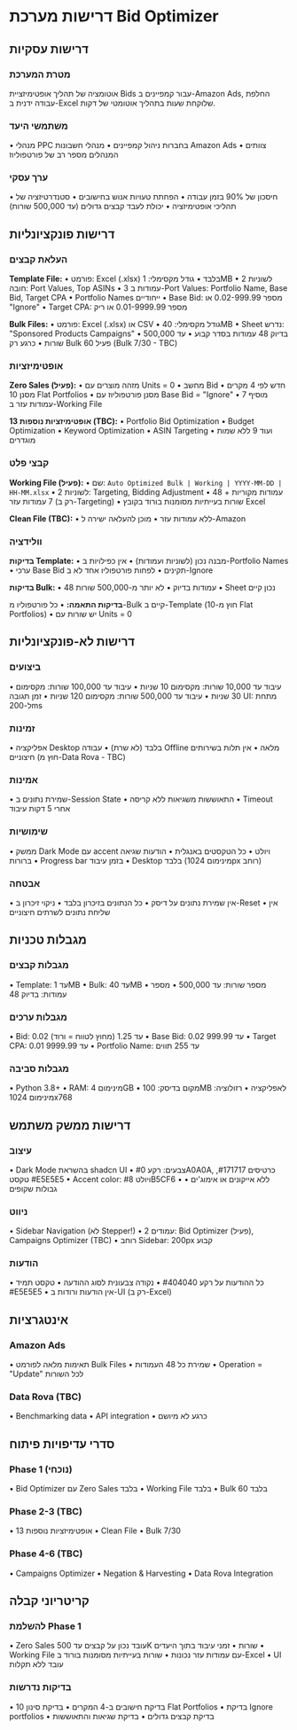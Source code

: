# דרישות מערכת Bid Optimizer

## דרישות עסקיות

### מטרת המערכת
אוטומציה של תהליך אופטימיזציית Bids עבור קמפיינים ב-Amazon Ads, החלפת עבודה ידנית ב-Excel שלוקחת שעות בתהליך אוטומטי של דקות.

### משתמשי היעד
• מנהלי PPC בחברות ניהול קמפיינים
• מנהלי חשבונות Amazon Ads
• צוותים המנהלים מספר רב של פורטפוליוז

### ערך עסקי
• חיסכון של 90% בזמן עבודה
• הפחתת טעויות אנוש בחישובים
• סטנדרטיזציה של תהליכי אופטימיזציה
• יכולת לעבד קבצים גדולים (עד 500,000 שורות)

## דרישות פונקציונליות

### העלאת קבצים

**Template File:**
• פורמט: Excel (.xlsx) בלבד
• גודל מקסימלי: 1MB
• 2 לשוניות חובה: Port Values, Top ASINs
• 3 עמודות ב-Port Values: Portfolio Name, Base Bid, Target CPA
• Portfolio Names ייחודיים
• Base Bid: מספר 0.02-999.99 או "Ignore"
• Target CPA: מספר 0.01-9999.99 או ריק

**Bulk Files:**
• פורמט: Excel (.xlsx) או CSV
• גודל מקסימלי: 40MB
• Sheet נדרש: "Sponsored Products Campaigns"
• בדיוק 48 עמודות בסדר קבוע
• עד 500,000 שורות
• כרגע רק Bulk 60 פעיל (Bulk 7/30 - TBC)

### אופטימיזציות

**Zero Sales (פעיל):**
• מזהה מוצרים עם Units = 0
• מחשב Bid חדש לפי 4 מקרים
• מסנן 10 Flat Portfolios
• מסנן פורטפוליוז עם Base Bid = "Ignore"
• מוסיף 7 עמודות עזר ב-Working File

**13 אופטימיזציות נוספות (TBC):**
• Portfolio Bid Optimization
• Budget Optimization
• Keyword Optimization
• ASIN Targeting
• ועוד 9 ללא שמות מוגדרים

### קבצי פלט

**Working File (פעיל):**
• שם: `Auto Optimized Bulk | Working | YYYY-MM-DD | HH-MM.xlsx`
• 2 לשוניות: Targeting, Bidding Adjustment
• 48 עמודות מקוריות + 7 עמודות עזר (רק ב-Targeting)
• שורות בעייתיות מסומנות בורוד בקובץ Excel

**Clean File (TBC):**
• ללא עמודות עזר
• מוכן להעלאה ישירה ל-Amazon

### וולידציה

**בדיקות Template:**
• מבנה נכון (לשוניות ועמודות)
• אין כפילויות ב-Portfolio Names
• ערכי Base Bid תקינים
• לפחות פורטפוליו אחד לא ב-Ignore

**בדיקות Bulk:**
• 48 עמודות בדיוק
• לא יותר מ-500,000 שורות
• Sheet נכון קיים

**בדיקות התאמה:**
• כל פורטפוליו מ-Bulk קיים ב-Template (חוץ מ-10 Flat Portfolios)
• יש שורות עם Units = 0

## דרישות לא-פונקציונליות

### ביצועים
• עיבוד עד 10,000 שורות: מקסימום 10 שניות
• עיבוד עד 100,000 שורות: מקסימום 30 שניות
• עיבוד עד 500,000 שורות: מקסימום 120 שניות
• זמן תגובה UI: מתחת ל-200ms

### זמינות
• אפליקציה Desktop בלבד (לא שרת)
• עבודה Offline מלאה
• אין תלות בשירותים חיצוניים (חוץ מ-Data Rova - TBC)

### אמינות
• שמירת נתונים ב-Session State
• התאוששות משגיאות ללא קריסה
• Timeout אחרי 5 דקות עיבוד

### שימושיות
• ממשק Dark Mode עם accent ויולט
• כל הטקסטים באנגלית
• הודעות שגיאה ברורות
• Progress bar בזמן עיבוד
• Desktop בלבד (מינימום 1024px רוחב)

### אבטחה
• אין שמירת נתונים על דיסק
• כל הנתונים בזיכרון בלבד
• ניקוי זיכרון ב-Reset
• אין שליחת נתונים לשרתים חיצוניים

## מגבלות טכניות

### מגבלות קבצים
• Template: עד 1MB
• Bulk: עד 40MB
• מספר שורות: עד 500,000
• מספר עמודות: בדיוק 48

### מגבלות ערכים
• Bid: 0.02 עד 1.25 (מחוץ לטווח = ורוד)
• Base Bid: 0.02 עד 999.99
• Target CPA: 0.01 עד 9999.99
• Portfolio Name: עד 255 תווים

### מגבלות סביבה
• Python 3.8+
• RAM: מינימום 4GB
• מקום בדיסק: 100MB לאפליקציה
• רזולוציה: מינימום 1024x768

## דרישות ממשק משתמש

### עיצוב
• Dark Mode בהשראת shadcn UI
• צבעים: רקע #0A0A0A, כרטיסים #171717, טקסט #E5E5E5
• Accent color: ויולט #8B5CF6
• ללא אייקונים או אימוג'ים
• גבולות שקופים

### ניווט
• Sidebar Navigation (לא Stepper!)
• 2 עמודים: Bid Optimizer (פעיל), Campaigns Optimizer (TBC)
• רוחב Sidebar: 200px קבוע

### הודעות
• כל ההודעות על רקע #404040
• נקודה צבעונית לסוג ההודעה
• טקסט תמיד #E5E5E5
• אין הודעות ורודות ב-UI (רק ב-Excel)

## אינטגרציות

### Amazon Ads
• תאימות מלאה לפורמט Bulk Files
• שמירת כל 48 העמודות
• Operation = "Update" לכל השורות

### Data Rova (TBC)
• Benchmarking data
• API integration
• כרגע לא מיושם

## סדרי עדיפויות פיתוח

### Phase 1 (נוכחי)
• Bid Optimizer עם Zero Sales בלבד
• Working File בלבד
• Bulk 60 בלבד

### Phase 2-3 (TBC)
• 13 אופטימיזציות נוספות
• Clean File
• Bulk 7/30

### Phase 4-6 (TBC)
• Campaigns Optimizer
• Negation & Harvesting
• Data Rova Integration

## קריטריוני קבלה

### להשלמת Phase 1
• Zero Sales עובד נכון על קבצים עד 500K שורות
• זמני עיבוד בתוך היעדים
• Working File עם עמודות עזר נכונות
• שורות בעייתיות מסומנות בורוד ב-Excel
• UI עובד ללא תקלות

### בדיקות נדרשות
• בדיקת חישובים ב-4 המקרים
• בדיקת סינון 10 Flat Portfolios
• בדיקת Ignore portfolios
• בדיקת קבצים גדולים
• בדיקת שגיאות והתאוששות